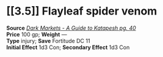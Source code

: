 # [[3.5]] Flayleaf spider venom

**Source** [_Dark Markets - A Guide to Katapesh pg. 40_](http://paizo.com/store/downloads/pathfinder/pathfinderChronicles/35E/v5748btpy87ut)  
**Price** 100 gp; **Weight** —  
**Type** injury; **Save** Fortitude DC 11  
**Initial Effect** 1d3 Con; **Secondary Effect** 1d3 Con